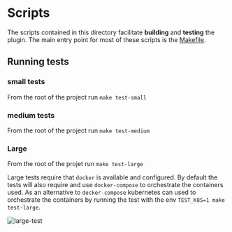 # Scripts

The scripts contained in this directory facilitate **building** and **testing** 
the plugin.  The main entry point for most of these scripts is the 
[Makefile](../Makefile). 

## Running tests

### small tests

From the root of the project run `make test-small`

### medium tests

From the root of the project run `make test-medium`

### Large

From the root of the projet run `make test-large`

Large tests require that `docker` is available and configured.  By default the 
tests will also require and use `docker-compose` to orchestrate the containers 
used. As an alternative to `docker-compose` kubernetes can used to orchestrate 
the containers by running the test with the env `TEST_K8S=1 make test-large`.

![large-test](http://i.giphy.com/3oz8xNjcjCaqepanvy.gif)